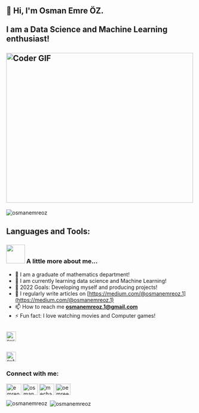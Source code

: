 <h2 align="left">
 <abc>
  <br>👋 Hi, I'm Osman Emre ÖZ.<br>
  <br>I am a Data Science and Machine Learning enthusiast! <br>
  <br>
    <img src="https://media.giphy.com/media/SWoSkN6DxTszqIKEqv/giphy.gif" alt="Coder GIF" width="500" height="400">
 </abc>
</h2> 

<p align="left"> <img src="https://komarev.com/ghpvc/?username=osmanemreoz&label=Profile%20views&color=0e75b6&style=flat" alt="osmanemreoz" /> </p>

<h2 align="left">Languages and Tools:</h2>

### <img src="https://media.giphy.com/media/VgCDAzcKvsR6OM0uWg/giphy.gif" width="50"> A little more about me...  
- 🔭 I am a graduate of mathematics department!
- 🌱 I am currently learning data science and Machine Learning!
- 🥅 2022 Goals: Developing myself and producing projects!
- 📝 I regularly write articles on [https://medium.com/@osmanemreoz.1](https://medium.com/@osmanemreoz.1)
- 📫 How to reach me **osmanemreoz.1@gmail.com**
- ⚡ Fun fact: I love watching movies and Computer games!


[<code>
<img alt="pycharm" width="26px" src="https://img.icons8.com/color/240/000000/pycharm.png" />
</code>](https://www.jetbrains.com/pycharm/)

[<code>
<img alt="python" width="26px" src="https://img.icons8.com/color/240/000000/python.png">
</code>](https://www.python.org/)

<h3 align="left">Connect with me:</h3>
<p align="left">
<a href="https://twitter.com/emrennium" target="blank"><img align="center" src="https://raw.githubusercontent.com/rahuldkjain/github-profile-readme-generator/master/src/images/icons/Social/twitter.svg" alt="emrennium" height="30" width="40" /></a>
<a href="https://linkedin.com/in/osmanemreoz" target="blank"><img align="center" src="https://raw.githubusercontent.com/rahuldkjain/github-profile-readme-generator/master/src/images/icons/Social/linked-in-alt.svg" alt="osmanemreoz" height="30" width="40" /></a>
<a href="https://kaggle.com/mechanicc11" target="blank"><img align="center" src="https://raw.githubusercontent.com/rahuldkjain/github-profile-readme-generator/master/src/images/icons/Social/kaggle.svg" alt="mechanicc11" height="30" width="40" /></a>
<a href="https://instagram.com/oemreeoz" target="blank"><img align="center" src="https://raw.githubusercontent.com/rahuldkjain/github-profile-readme-generator/master/src/images/icons/Social/instagram.svg" alt="oemreeoz" height="30" width="40" /></a>
</p>


<p><img align="left" src="https://github-readme-stats.vercel.app/api/top-langs?username=osmanemreoz&show_icons=true&locale=en&layout=compact" alt="osmanemreoz" /></p>

<p>&nbsp;<img align="center" src="https://github-readme-stats.vercel.app/api?username=osmanemreoz&show_icons=true&locale=en" alt="osmanemreoz" /></p>
